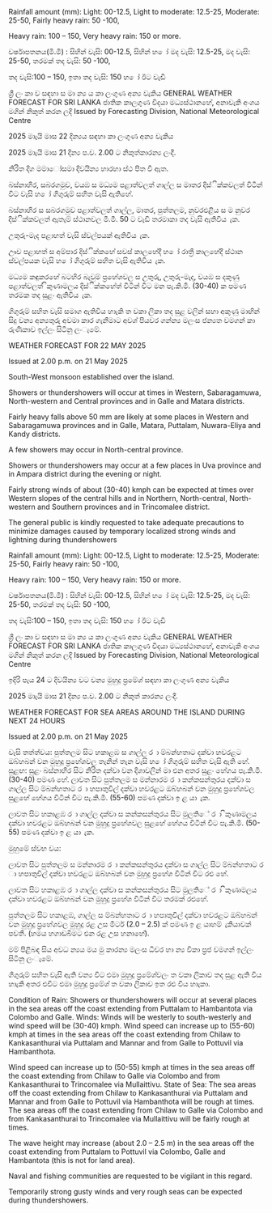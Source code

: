 Rainfall amount (mm): Light: 00-12.5, Light to moderate: 12.5-25, Moderate: 25-50, Fairly heavy rain: 50 -100,

Heavy rain: 100 – 150, Very heavy rain: 150 or more.

වර්ෂාපතනය(මි.මී) : සිහින් වැසි: 00-12.5, සිහින් හ ෝ මද වැසි: 12.5-25, මද වැසි: 25-50, තරමක් තද වැසි: 50 -100,

තද වැසි:100 – 150, ඉතා තද වැසි: 150 හ ෝ ඊට වැඩි

ශ්‍රී ලං කා ව සඳහා ස මා න්‍ය ය කා ලංගුණ අන්‍ය වැකිය GENERAL WEATHER FORECAST FOR SRI LANKA ජාතික කාලගුණ විදයා මධ්‍යස්ථානහේ, අනාවැකි අංශය මගින් නිකුත් කරන ලදි Issued by Forecasting Division, National Meteorological Centre

2025 මාැයි මාස 22 දින්‍යය සඳහා කා ලංගුණ අන්‍ය වැකිය

2025 මාැයි මාස 21 දින්‍ය ප.ව. 2.00 ට නිකුත්කාරන්‍ය ලංදී.

නිරිත දිග මමාෝසමා දිවයින්‍ය හාරහා ස්ථ පිත වී ඇත.

බස්නාහිර, සබරගමුව, වයඹ ස මධ්‍යම පළාත්වලත් ගාල්ල ස මාතර දිස්ික්කවලත් විටින් විට වැසි හ ෝ ගිගුරුම් සහිත වැසි ඇතිහේ.

බස්නාහිර ස සබරගමුව පළාත්වලත් ගාල්ල, මාතර, පුත්තලම, නුවරඑළිය ස ම නුවර දිස්ික්කවලත් ඇතැම් ස්ථානවල මි.මී. 50 ට වැඩි තරමාකා තද වැසි ඇතිවිය ැක.

උතුරු-මැද පළාහත් වැසි ස්වල්පයක් ඇතිවිය ැක.

ඌව පළාහත් ස අම්පාර දිස්ික්කහේ සවස් කාලහේදී හ ෝ රාත්‍රී කාලහේදී ස්ථාන ස්වල්පයක වැසි හ ෝ ගිගුරුම් සහිත වැසි ඇතිවිය ැක.

මධ්‍යම කඳුකරහේ බටහිර බැවුම් ප්‍රහේශවල ස උතුරු, උතුරු-මැද, වයඹ ස දකුණු පළාත්වලත් ිකුණාමලය දිස්ික්කහේත් විටින් විට මන පැ.කි.මී. (30-40) ක පමණ තරමක තද සුළං ඇතිවිය ැක.

ගිගුරුම් සහිත වැසි සමාග ඇතිවිය හාැකි ත වකා ලිකා තද සුළ වලින් සහා අකුණු මාඟින් සිදු වන්‍ය අන්‍යතුරු අවමා කාර ගැනීමාට අවශ්‍ පියවර ගන්න්‍ය මලංස ජන්‍යත වමගන් කා රුණිකාව ඉල්ලං සිටිනු ලංැමේ.

WEATHER FORECAST FOR 22 MAY 2025

Issued at 2.00 p.m. on 21 May 2025

South-West monsoon established over the island.

Showers or thundershowers will occur at times in Western, Sabaragamuwa, North-western and Central provinces and in Galle and Matara districts.

Fairly heavy falls above 50 mm are likely at some places in Western and Sabaragamuwa provinces and in Galle, Matara, Puttalam, Nuwara-Eliya and Kandy districts.

A few showers may occur in North-central province.

Showers or thundershowers may occur at a few places in Uva province and in Ampara district during the evening or night.

Fairly strong winds of about (30-40) kmph can be expected at times over Western slopes of the central hills and in Northern, North-central, North-western and Southern provinces and in Trincomalee district.

The general public is kindly requested to take adequate precautions to minimize damages caused by temporary localized strong winds and lightning during thundershowers

Rainfall amount (mm): Light: 00-12.5, Light to moderate: 12.5-25, Moderate: 25-50, Fairly heavy rain: 50 -100,

Heavy rain: 100 – 150, Very heavy rain: 150 or more.

වර්ෂාපතනය(මි.මී) : සිහින් වැසි: 00-12.5, සිහින් හ ෝ මද වැසි: 12.5-25, මද වැසි: 25-50, තරමක් තද වැසි: 50 -100,

තද වැසි:100 – 150, ඉතා තද වැසි: 150 හ ෝ ඊට වැඩි

ශ්‍රී ලං කා ව සඳහා ස මා න්‍ය ය කා ලංගුණ අන්‍ය වැකිය GENERAL WEATHER FORECAST FOR SRI LANKA ජාතික කාලගුණ විදයා මධ්‍යස්ථානහේ, අනාවැකි අංශය මගින් නිකුත් කරන ලදි Issued by Forecasting Division, National Meteorological Centre

ඉදිරි පැය 24 ට දිවයින්‍ය වට වන්‍ය මුහුදු ප්‍රමේශ්‍ සඳහා කා ලංගුණ අන්‍ය වැකිය

2025 මාැයි මාස 21 දින්‍ය ප.ව. 2.00 ට නිකුත් කාරන්‍ය ලංදී.

WEATHER FORECAST FOR SEA AREAS AROUND THE ISLAND DURING NEXT 24 HOURS

Issued at 2.00 p.m. on 21 May 2025

වැසි තත්ත්වය: පුත්තලම සිට හකාළඹ ස ගාල්ල ර ා ම්බන්හතාට දක්වා හවරළට ඔබ්හබන් වන මුහුදු ප්‍රහේශවල තැනින් තැන වැසි හ ෝ ගිගුරුම් සහිත වැසි ඇති හේ. සුළඟ: සුළං බස්නාහිර සිට නිරිත දක්වා වන දිශාවලින් මා එන අතර සුළං හේගය පැ.කි.මී. (30-40) පමණ හේ. ලාවත සිට පුත්තලම ස මන්නාරම ර ා කන්කසන්තුරය දක්වා ස ගාල්ල සිට ම්බන්හතාට ර ා හපාතුවිල් දක්වා හවරළට ඔබ්හබන් වන මුහුදු ප්‍රහේශවල සුළහේ හේගය විටින් විට පැ.කි.මී. (55-60) පමණ දක්වා ඉ ළ යා ැක.

ලාවත සිට හකාළඹ ර ා ගාල්ල දක්වා ස කන්කසන්තුරය සිට මුලතිේ ර ා ිකුණාමලය දක්වා හවරළට ඔබ්හබන් වන මුහුදු ප්‍රහේශවල සුළහේ හේගය විටින් විට පැ.කි.මී. (50-55) පමණ දක්වා ඉ ළ යා ැක.

මුහුමේ ස්වභ වය:

ලාවත සිට පුත්තලම ස මන්නාරම ර ා කන්කසන්තුරය දක්වා ස ගාල්ල සිට ම්බන්හතාට ර ා හපාතුවිල් දක්වා හවරළට ඔබ්හබන් වන මුහුදු ප්‍රහේශ විටින් විට රළු හේ.

ලාවත සිට හකාළඹ ර ා ගාල්ල දක්වා ස කන්කසන්තුරය සිට මුලතිේ ර ා ිකුණාමලය දක්වා හවරළට ඔබ්හබන් වන මුහුදු ප්‍රහේශ විටින් විට තරමක් රළුහේ.

පුත්තලම සිට හකාළඹ, ගාල්ල ස ම්බන්හතාට ර ා හපාතුවිල් දක්වා හවරළට ඔබ්හබන් වන මුහුදු ප්‍රහේශවල මුහුදු රළ උස මීටර් (2.0 – 2.5) ක් පමණ ඉ ළ යාහම් ැකියාවක් පවතී. (හමය හගාඩබිමට එන රළ උස හනාහේ).

මම් පිළිබඳ සිය අවධ න්‍යය මය මු කාරන්‍ය මලංස ධීවර හා න්‍ය විකා ප්‍රජ වමගන් ඉල්ලං සිටිනු ලංැමේ.

ගිගුරුම් සහිත වැසි ඇති වන්‍ය විට එමා මුහුදු ප්‍රමේශ්‍වලං ත වකා ලිකාව තද සුළ ඇති විය හාැකි අතර එවිට එමා මුහුදු ප්‍රමේශ්‍ ත වකා ලිකාව ඉත රළු විය හාැකා.

Condition of Rain: Showers or thundershowers will occur at several places in the sea areas off the coast extending from Puttalam to Hambantota via Colombo and Galle. Winds: Winds will be westerly to south-westerly and wind speed will be (30-40) kmph. Wind speed can increase up to (55-60) kmph at times in the sea areas off the coast extending from Chilaw to Kankasanthurai via Puttalam and Mannar and from Galle to Pottuvil via Hambanthota.

Wind speed can increase up to (50-55) kmph at times in the sea areas off the coast extending from Chilaw to Galle via Colombo and from Kankasanthurai to Trincomalee via Mullaittivu. State of Sea: The sea areas off the coast extending from Chilaw to Kankasanthurai via Puttalam and Mannar and from Galle to Pottuvil via Hambanthota will be rough at times. The sea areas off the coast extending from Chilaw to Galle via Colombo and from Kankasanthurai to Trincomalee via Mullaittivu will be fairly rough at times.

The wave height may increase (about 2.0 – 2.5 m) in the sea areas off the coast extending from Puttalam to Pottuvil via Colombo, Galle and Hambantota (this is not for land area).

Naval and fishing communities are requested to be vigilant in this regard.

Temporarily strong gusty winds and very rough seas can be expected during thundershowers.